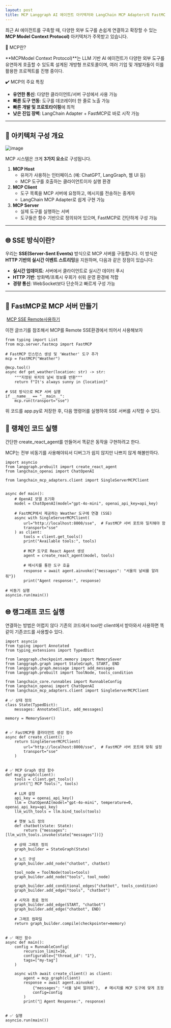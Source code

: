 ```yaml
---
layout: post
title: MCP Langgraph AI 에이전트 아키텍처와 LangChain MCP Adapters의 FastMCP SSE 예제
---
```

최근 AI 에이전트를 구축할 때, 다양한 외부 도구를 손쉽게 연결하고 확장할 수 있는 **MCP Model Context Protocol)** 아키텍처가 주목받고 있습니다.

🧩 MCP란?

**MCPModel Context Protocol)**는 LLM 기반 AI 에이전트가 다양한 외부 도구를 유연하게 호출할 수 있도록 설계된 개방형 프로토콜이며, 여러 기업 및 개발자들이 이를 활용한 프로젝트를 진행 중이다.

✔️ MCP의 주요 특징

-   **유연한 통신**: 다양한 클라이언트/서버 구성에서 사용 가능
-   **빠른 도구 연동**: 도구를 데코레이터 한 줄로 노출 가능
-   **빠른 개발 및 프로토타이핑**에 최적
-   **낮은 진입 장벽**: LangChain Adapter + FastMCP로 바로 시작 가능




---

## 🧱 아키텍처 구성 개요

![image](https://github.com/user-attachments/assets/a5eed240-9134-4ee7-88c9-40d0b8401d6f)


MCP 시스템은 크게 **3가지 요소**로 구성됩니다.

1.  **MCP Host**
    -   유저가 사용하는 인터페이스 (예: ChatGPT, LangGraph, 웹 UI 등)
    -   MCP 도구를 호출하는 클라이언트이자 실행 환경
2.  **MCP Client**
    -   도구 목록을 MCP 서버에 요청하고, 메시지를 전송하는 중계자
    -   LangChain MCP Adapter로 쉽게 구현 가능
3.  **MCP Server**
    -   실제 도구를 실행하는 서버
    -   도구들은 함수 기반으로 정의되어 있으며, FastMCP로 간단하게 구성 가능

---

## 🌐 SSE 방식이란?

우리는 **SSE(Server-Sent Events)** 방식으로 MCP 서버를 구동합니다. 이 방식은 **HTTP 기반의 실시간 이벤트 스트리밍**을 지원하며, 다음과 같은 장점이 있습니다:

-   **실시간 업데이트**: 서버에서 클라이언트로 실시간 데이터 푸시
-   **HTTP 기반**: 방화벽/프록시 우회가 쉬워 운영 환경에 적합
-   **경량 통신**: WebSocket보다 단순하고 빠르게 구성 가능

---

## 🚀 FastMCP로 MCP 서버 만들기

 [MCP SSE Remote사용하기](https://hyeong9647.tistory.com/entry/MCP-Remote-SSE-%EC%82%AC%EC%9A%A9%ED%95%98%EA%B8%B0)

이전 글쓰기를 참조해서 MCP를 Remote SSE환경에서 띄어서 사용해보자 

```
from typing import List
from mcp.server.fastmcp import FastMCP

# FastMCP 인스턴스 생성 및 'Weather' 도구 추가
mcp = FastMCP("Weather")

@mcp.tool()
async def get_weather(location: str) -> str:
    """지정된 위치의 날씨 정보를 반환"""
    return f"It's always sunny in {location}"

# SSE 방식으로 MCP 서버 실행
if __name__ == "__main__":
    mcp.run(transport="sse")
```

위 코드를 app.py로 저장한 후, 다음 명령어를 실행하여 SSE 서버를 시작할 수 있다.

## 🎯 랭체인 코드 실행

간단한 create\_react\_agent를 만들어서 똑같은 동작을 구현하려고 한다.

MCP는 전부 비동기를 사용해야되서 디버그가 쉽지 않지만 나쁘지 않게 해볼만하다.

```
import asyncio
from langgraph.prebuilt import create_react_agent
from langchain_openai import ChatOpenAI

from langchain_mcp_adapters.client import SingleServerMCPClient


async def main():
    # OpenAI 모델 초기화
    model = ChatOpenAI(model="gpt-4o-mini", openai_api_key=api_key)

    # FastMCP에서 제공하는 Weather 도구에 연결 (SSE)
    async with SingleServerMCPClient(
        url="http://localhost:8000/sse",  # FastMCP 서버 포트와 일치해야 함
        transport="sse"
    ) as client:
        tools = client.get_tools()
        print("Available tools:", tools)

        # MCP 도구로 React Agent 생성
        agent = create_react_agent(model, tools)

        # 메시지를 통한 도구 호출
        response = await agent.ainvoke({"messages": "서울의 날씨를 알려줘"})
        print("Agent response:", response)

# 비동기 실행
asyncio.run(main())
```

## 🌐 랭그래프 코드 실행

연결하는 방법은 어렵지 않다 기존의 코드에서 tool만 client에서 받아와서 사용하면 똑같이 기존코드를 사용할수 있다. 

```
import asyncio
from typing import Annotated
from typing_extensions import TypedDict

from langgraph.checkpoint.memory import MemorySaver
from langgraph.graph import StateGraph, START, END
from langgraph.graph.message import add_messages
from langgraph.prebuilt import ToolNode, tools_condition

from langchain_core.runnables import RunnableConfig
from langchain_openai import ChatOpenAI
from langchain_mcp_adapters.client import SingleServerMCPClient

# ✅ 상태 정의
class State(TypedDict):
    messages: Annotated[list, add_messages]

memory = MemorySaver()


# ✅ FastMCP용 클라이언트 생성 함수
async def create_client():
    return SingleServerMCPClient(
        url="http://localhost:8000/sse",  # FastMCP 서버 포트에 맞춰 설정
        transport="sse"
    )


# ✅ MCP Graph 생성 함수
def mcp_graph(client):
    tools = client.get_tools()
    print("🔧 MCP Tools:", tools)

    # LLM 설정
    api_key = openai_api_key()
    llm = ChatOpenAI(model="gpt-4o-mini", temperature=0, openai_api_key=api_key)
    llm_with_tools = llm.bind_tools(tools)

    # 챗봇 노드 정의
    def chatbot(state: State):
        return {"messages": [llm_with_tools.invoke(state["messages"])]}

    # 상태 그래프 정의
    graph_builder = StateGraph(State)

    # 노드 구성
    graph_builder.add_node("chatbot", chatbot)

    tool_node = ToolNode(tools=tools)
    graph_builder.add_node("tools", tool_node)

    graph_builder.add_conditional_edges("chatbot", tools_condition)
    graph_builder.add_edge("tools", "chatbot")

    # 시작과 종료 정의
    graph_builder.add_edge(START, "chatbot")
    graph_builder.add_edge("chatbot", END)

    # 그래프 컴파일
    return graph_builder.compile(checkpointer=memory)


# ✅ 메인 함수
async def main():
    config = RunnableConfig(
        recursion_limit=10,
        configurable={"thread_id": "1"},
        tags=["my-tag"]
    )

    async with await create_client() as client:
        agent = mcp_graph(client)
        response = await agent.ainvoke(
            {"messages": "서울 날씨 알려줘"},  # 메시지를 MCP 도구에 맞게 조정
            config=config
        )
        print("📨 Agent Response:", response)


# ✅ 실행
asyncio.run(main())
```


